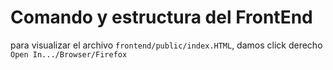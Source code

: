 # Comando y estructura del FrontEnd

para visualizar el archivo `frontend/public/index.HTML`, damos click derecho `Open In.../Browser/Firefox`